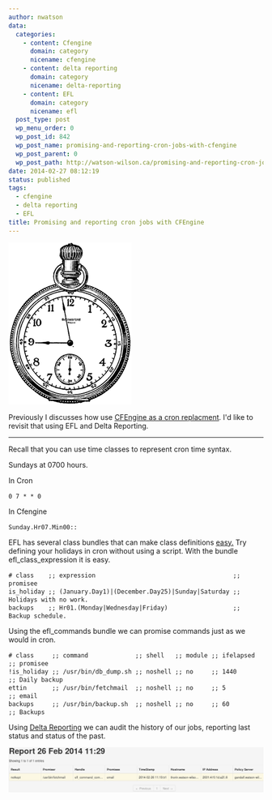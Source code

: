 ```yaml
---
author: nwatson
data:
  categories:
    - content: Cfengine
      domain: category
      nicename: cfengine
    - content: delta reporting
      domain: category
      nicename: delta-reporting
    - content: EFL
      domain: category
      nicename: efl
  post_type: post
  wp_menu_order: 0
  wp_post_id: 842
  wp_post_name: promising-and-reporting-cron-jobs-with-cfengine
  wp_post_parent: 0
  wp_post_path: http://watson-wilson.ca/promising-and-reporting-cron-jobs-with-cfengine/
date: 2014-02-27 08:12:19
status: published
tags:
  - cfengine
  - delta reporting
  - EFL
title: Promising and reporting cron jobs with CFEngine
---
```

![image of stopwatch](/static/images/stopwatch_13154_sm.gif)

Previously I discusses how use [CFEngine as a cron replacment](http://watson-wilson.ca/2011/09/cfengine-as-an-alternative-to-crond.html).
I'd like to revisit that using EFL and Delta Reporting.

---

Recall that you can use time classes to represent cron time syntax.

Sundays at 0700 hours.

In Cron

    0 7 * * 0

In Cfengine

    Sunday.Hr07.Min00::

EFL has several class bundles that can make class definitions [easy.](/bulding-cfengine-classes-using-efl/)
Try defining your holidays in cron without using a script. With the
bundle efl_class_expression it is easy.

    # class    ;; expression                                      ;; promisee
    is_holiday ;; (January.Day1)|(December.Day25)|Sunday|Saturday ;; Holidays with no work.
    backups    ;; Hr01.(Monday|Wednesday|Friday)                  ;; Backup schedule.

Using the efl_commands bundle we can promise commands just as we would
in cron.

    # class     ;; command             ;; shell   ;; module ;; ifelapsed ;; promisee
    !is_holiday ;; /usr/bin/db_dump.sh ;; noshell ;; no     ;; 1440      ;; Daily backup
    ettin       ;; /usr/bin/fetchmail  ;; noshell ;; no     ;; 5         ;; email
    backups     ;; /usr/bin/backup.sh  ;; noshell ;; no     ;; 60        ;; Backups

Using [Delta Reporting](https\:\/\/github\.com\/neilhwatson\/delta_reporting) we can audit the
history of our jobs, reporting last status and status of the past.

![delta reporting screen shot of fetchmail promiser](/static/images/dr_efl_command_ss.png)
